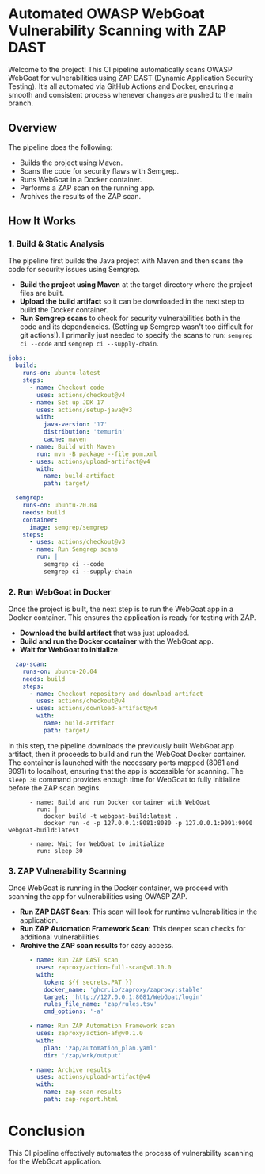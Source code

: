 # Automated OWASP WebGoat Vulnerability Scanning with ZAP DAST

Welcome to the project! This CI pipeline automatically scans OWASP WebGoat for vulnerabilities using ZAP DAST (Dynamic Application Security Testing). It’s all automated via GitHub Actions and Docker, ensuring a smooth and consistent process whenever changes are pushed to the main branch.

## Overview

The pipeline does the following:
- Builds the project using Maven.
- Scans the code for security flaws with Semgrep.
- Runs WebGoat in a Docker container.
- Performs a ZAP scan on the running app.
- Archives the results of the ZAP scan.

## How It Works

### 1. **Build & Static Analysis**
The pipeline first builds the Java project with Maven and then scans the code for security issues using Semgrep.

- **Build the project using Maven** at the target directory where the project files are built.
- **Upload the build artifact** so it can be downloaded in the next step to build the Docker container.
- **Run Semgrep scans** to check for security vulnerabilities both in the code and its dependencies. (Setting up Semgrep wasn't too difficult for git actions!). I primarily just needed to specify the scans to run: `semgrep ci --code` and `semgrep ci --supply-chain`. 

```yaml
jobs:
  build:
    runs-on: ubuntu-latest
    steps:
      - name: Checkout code
        uses: actions/checkout@v4
      - name: Set up JDK 17
        uses: actions/setup-java@v3
        with:
          java-version: '17'
          distribution: 'temurin'
          cache: maven
      - name: Build with Maven
        run: mvn -B package --file pom.xml
      - uses: actions/upload-artifact@v4
        with:
          name: build-artifact
          path: target/

  semgrep:
    runs-on: ubuntu-20.04
    needs: build
    container:
      image: semgrep/semgrep
    steps:
      - uses: actions/checkout@v3
      - name: Run Semgrep scans
        run: |
          semgrep ci --code
          semgrep ci --supply-chain
```

### 2. **Run WebGoat in Docker**
Once the project is built, the next step is to run the WebGoat app in a Docker container. This ensures the application is ready for testing with ZAP.

- **Download the build artifact** that was just uploaded.
- **Build and run the Docker container** with the WebGoat app.
- **Wait for WebGoat to initialize**.

```yaml
  zap-scan:
    runs-on: ubuntu-20.04
    needs: build
    steps:
      - name: Checkout repository and download artifact
        uses: actions/checkout@v4
      - uses: actions/download-artifact@v4
        with:
          name: build-artifact
          path: target/

```
In this step, the pipeline downloads the previously built WebGoat app artifact, then it proceeds to build and run the WebGoat Docker container. The container is launched with the necessary ports mapped (8081 and 9091) to localhost, ensuring that the app is accessible for scanning. The `sleep 30` command provides enough time for WebGoat to fully initialize before the ZAP scan begins.

```
      - name: Build and run Docker container with WebGoat
        run: |
          docker build -t webgoat-build:latest .
          docker run -d -p 127.0.0.1:8081:8080 -p 127.0.0.1:9091:9090 webgoat-build:latest

      - name: Wait for WebGoat to initialize
        run: sleep 30
```


### 3. **ZAP Vulnerability Scanning**
Once WebGoat is running in the Docker container, we proceed with scanning the app for vulnerabilities using OWASP ZAP.

- **Run ZAP DAST Scan**: This scan will look for runtime vulnerabilities in the application.
- **Run ZAP Automation Framework Scan**: This deeper scan checks for additional vulnerabilities.
- **Archive the ZAP scan results** for easy access.

```yaml
      - name: Run ZAP DAST scan
        uses: zaproxy/action-full-scan@v0.10.0
        with:
          token: ${{ secrets.PAT }}
          docker_name: 'ghcr.io/zaproxy/zaproxy:stable'
          target: 'http://127.0.0.1:8081/WebGoat/login'
          rules_file_name: 'zap/rules.tsv'
          cmd_options: '-a'

      - name: Run ZAP Automation Framework scan
        uses: zaproxy/action-af@v0.1.0
        with:
          plan: 'zap/automation_plan.yaml'
          dir: '/zap/wrk/output'

      - name: Archive results
        uses: actions/upload-artifact@v4
        with:
          name: zap-scan-results
          path: zap-report.html
```
# Conclusion
This CI pipeline effectively automates the process of vulnerability scanning for the WebGoat application. 
